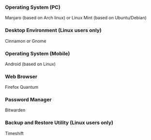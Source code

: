 ### Operating System (PC)
Manjaro (based on Arch linux) or Linux Mint (based on Ubuntu/Debian)  

### Desktop Environment (Linux users only)
Cinnamon or Gnome  

### Operating System (Mobile)
Android (based on Linux)  

### Web Browser
Firefox Quantum  

### Password Manager
Bitwarden  

### Backup and Restore Utility (Linux users only)
Timeshift
